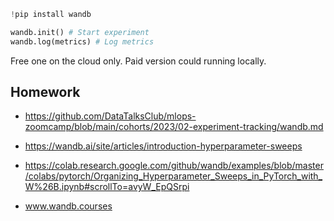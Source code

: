 ```python
!pip install wandb

wandb.init() # Start experiment
wandb.log(metrics) # Log metrics
```
Free one on the cloud only.
Paid version could running locally.

## Homework

* https://github.com/DataTalksClub/mlops-zoomcamp/blob/main/cohorts/2023/02-experiment-tracking/wandb.md

* https://wandb.ai/site/articles/introduction-hyperparameter-sweeps

* https://colab.research.google.com/github/wandb/examples/blob/master/colabs/pytorch/Organizing_Hyperparameter_Sweeps_in_PyTorch_with_W%26B.ipynb#scrollTo=avyW_EpQSrpi

* www.wandb.courses 

